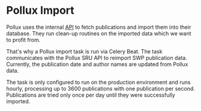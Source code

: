 # Pollux Import

Pollux uses the internal [API](api.md) to fetch publications and import them into their database. They run clean-up routines on the imported data which we want to profit from.

That's why a Pollux import task is run via Celery Beat. The task communicates with the Pollux SRU API to reimport SWP publication data. Currently, the publication date and author names are updated from Pollux data.

The task is only configured to run on the production environment and runs hourly, processing up to 3600 publications with one publication per second. Publications are tried only once per day until they were successfully imported.
